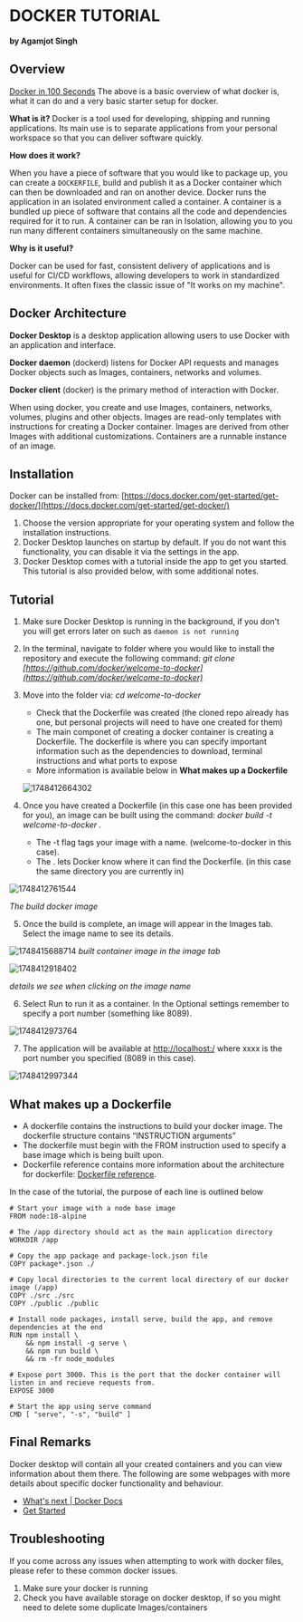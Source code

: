 # DOCKER TUTORIAL

**by Agamjot Singh**

## Overview

[Docker in 100 Seconds](https://youtu.be/Gjnup-PuquQ)
The above is a basic overview of what docker is, what it can do and a very basic starter setup for docker.

**What is it?**
Docker is a tool used for developing, shipping and running applications. Its main use is to separate applications from your personal workspace so that you can deliver software quickly.

**How does it work?**

When you have a piece of software that you would like to package up, you can create a `DOCKERFILE`, build and publish it as a Docker container which can then be downloaded and ran on another device. Docker runs the application in an isolated environment called a container. A container is a bundled up piece of software that contains all the code and dependencies required for it to run. A container can be ran in Isolation, allowing you to you run many different containers simultaneously on the same machine.

**Why is it useful?**

Docker can be used for fast, consistent delivery of applications and is useful for CI/CD workflows, allowing developers to work in standardized environments. It often fixes the classic issue of "It works on my machine".

## **Docker Architecture**

**Docker Desktop** is a desktop application allowing users to use Docker with an application and interface.

**Docker daemon** (dockerd) listens for Docker API requests and manages Docker objects such as Images, containers, networks and volumes.

**Docker client** (docker) is the primary method of interaction with Docker.

When using docker, you create and use Images, containers, networks, volumes, plugins and other objects. Images are read-only templates with instructions for creating a Docker container. Images are derived from other Images with additional customizations. Containers are a runnable instance of an image.

## **Installation**

Docker can be installed from: [https://docs.docker.com/get-started/get-docker/](https://docs.docker.com/get-started/get-docker/)

1. Choose the version appropriate for your operating system and follow the installation instructions.
2. Docker Desktop launches on startup by default. If you do not want this functionality, you can disable it via the settings in the app.
3. Docker Desktop comes with a tutorial inside the app to get you started. This tutorial is also provided below, with some additional notes.

## Tutorial

1. Make sure Docker Desktop is running in the background, if you don’t you will get errors later on such as `daemon is not running`
2. In the terminal, navigate to folder where you would like to install the repository and execute the following command: *git clone [https://github.com/docker/welcome-to-docker](https://github.com/docker/welcome-to-docker)*
3. Move into the folder via: *cd welcome-to-docker*

   - Check that the Dockerfile was created (the cloned repo already has one, but personal projects will need to have one created for them)
   - The main componet of creating a docker container is creating a Dockerfile. The dockerfile is where you can specify important information such as the dependencies to download, terminal instructions and what ports to expose
   - More information is available below in **What makes up a Dockerfile**

   ![1748412664302](Images/DockerTutorial/docker-dockerfile.png)
4. Once you have created a Dockerfile (in this case one has been provided for you), an image can be built using the command: *docker build \-t welcome-to-docker .*

   - The \-t flag tags your image with a name. (welcome-to-docker in this case).
   - The  . lets Docker know where it can find the Dockerfile. (in this case the same directory you are currently in)

![1748412761544](Images/DockerTutorial/docker-build.png)

*The build docker image*

5. Once the build is complete, an image will appear in the Images tab. Select the image name to see its details.

![1748415688714](Images/DockerTutorial/docker-image.png)
*built container image in the image tab*

![1748412918402](Images/DockerTutorial/docker-clicking-on-image-name.png)

*details we see when clicking on the image name*

6. Select Run to run it as a container. In the Optional settings remember to specify a port number (something like 8089).

![1748412973764](Images/DockerTutorial/docker-optional-settings.png)

7. The application will be available at [http://localhost:/](http://localhost:8080/) where xxxx is the port number you specified (8089 in this case).

![1748412997344](Images/DockerTutorial/docker-congratulations.png)

## What makes up a Dockerfile

- A dockerfile contains the instructions to build your docker image. The dockerfile structure contains “INSTRUCTION arguments”
- The dockerfile must begin with the FROM instruction used to specify a base image which is being built upon.
- Dockerfile reference contains more information about the architecture for dockerfile: [Dockerfile reference](https://docs.docker.com/reference/dockerfile/).

In the case of the tutorial, the purpose of each line is outlined below

```
# Start your image with a node base image
FROM node:18-alpine

# The /app directory should act as the main application directory
WORKDIR /app

# Copy the app package and package-lock.json file
COPY package*.json ./

# Copy local directories to the current local directory of our docker image (/app)
COPY ./src ./src
COPY ./public ./public

# Install node packages, install serve, build the app, and remove dependencies at the end
RUN npm install \
    && npm install -g serve \
    && npm run build \
    && rm -fr node_modules

# Expose port 3000. This is the port that the docker container will listen in and recieve requests from.
EXPOSE 3000

# Start the app using serve command
CMD [ "serve", "-s", "build" ]
```

## **Final Remarks**

Docker desktop will contain all your created containers and you can view information about them there.
The following are some webpages with more details about specific docker functionality and behaviour.

- [What&#39;s next | Docker Docs](https://docs.docker.com/get-started/introduction/whats-next/)
- [Get Started](https://docs.docker.com/get-started/)

## Troubleshooting 
If you come across any issues when attempting to work with docker files, please refer to these common docker issues.
1. Make sure your docker is running
2. Check you have available storage on docker desktop, if so you might need to delete some duplicate Images/containers
